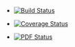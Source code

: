 * [![Build Status](https://magnum.travis-ci.com/grierson/memsim.svg?token=QAGUoxEp3Je97wExznKM)](https://magnum.travis-ci.com/grierson/memsim)

* [![Coverage Status](https://coveralls.io/repos/grierson/memsim/badge.png)](https://coveralls.io/r/grierson/memsim)

* [![PDF Status](https://www.sharelatex.com/github/repos/grierson/proposal/builds/latest/badge.svg)](https://www.sharelatex.com/github/repos/grierson/proposal/builds/latest/output.pdf)
